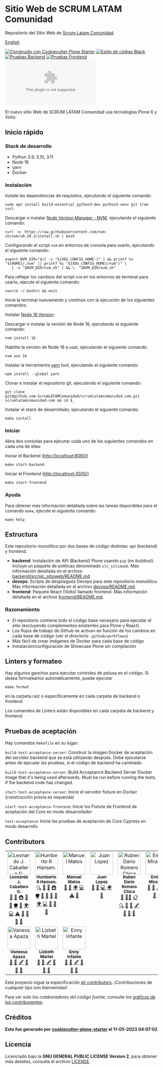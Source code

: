 # Sitio Web de SCRUM LATAM Comunidad

Repositorio del Sitio Web de [Scrum Latam Comunidad](https://www.scrumlatamcomunidad.com/).

[English](README.md)

[![Construido con Cookiecutter Plone Starter](https://img.shields.io/badge/built%20with-Cookiecutter%20Plone%20Starter-0083be.svg?logo=cookiecutter)](https://github.com/collective/cookiecutter-plone-starter/)
[![Estilo de código Black](https://img.shields.io/badge/code%20style-black-000000.svg)](https://github.com/ambv/black)
[![Pruebas Backend](https://github.com/ScrumLATAMComunidad/scrumlatamcomunidad.com/actions/workflows/backend.yml/badge.svg)](https://github.com/ScrumLATAMComunidad/scrumlatamcomunidad.com/actions/workflows/backend.yml)
[![Pruebas Frontend](https://github.com/ScrumLATAMComunidad/scrumlatamcomunidad.com/actions/workflows/frontend.yml/badge.svg)](https://github.com/ScrumLATAMComunidad/scrumlatamcomunidad.com/actions/workflows/frontend.yml)
[![Todos los colaboradores](https://img.shields.io/github/all-contributors/ScrumLATAMComunidad/scrumlatamcomunidad.com?color=ee8449&style=flat-square)](#contributors)

El nuevo sitio Web de SCRUM LATAM Comunidad usa tecnologías
Plone 6 y Volto.

## Inicio rápido

### Stack de desarrollo

-   Python 3.9, 3.10, 3.11
-   Node 16
-   yarn
-   Docker

### Instalación

Instale las dependencias de requisitos, ejecutando el siguiente comando:

```shell
sudo apt install build-essential python3-dev python3-venv git tree curl
```

Descargar e instalar [Node Version Manager -
NVM](https://github.com/nvm-sh/nvm/blob/master/README.md), ejecutando el
siguiente comando:

```shell
curl -o- https://raw.githubusercontent.com/nvm-sh/nvm/v0.39.3/install.sh | bash
```

Configurando el script `nvm` en entornos de consola para usarlo, ejecutando
el siguiente comando:

```shell
export NVM_DIR="$([ -z "${XDG_CONFIG_HOME-}" ] && printf %s "${HOME}/.nvm" || printf %s "${XDG_CONFIG_HOME}/nvm")" \
   [ -s "$NVM_DIR/nvm.sh" ] && \. "$NVM_DIR/nvm.sh"
```

Para reflejar los cambios del script `nvm` en los entornos de terminal para
usarlo, ejecute el siguiente comando:

```shell
source ~/.bashrc && exit
```

Inicie la terminal nuevamente y continúe con la ejecución de los siguientes comandos.

Instalar [Node 16 Version](https://nodejs.org/en/blog/release/v16.16.0):

Descargar e instalar la versión de Node 16, ejecutando el siguiente comando:

```shell
nvm install 16
```

Habilite la versión de Node 16 a usar, ejecutando el siguiente comando:

```shell
nvm use 16
```

Instalar la herramienta [yarn](https://yarnpkg.com/) tool, ejecutando el siguiente
comando:

```shell
npm install --global yarn
```

Clonar e instalar el repositorio git, ejecutando el siguiente comando:

```shell
git clone git@github.com:ScrumLATAMComunidad/scrumlatamcomunidad.com.git scrumlatamcomunidad-com && cd $_
```

Instalar el stack de desarrollado, ejecutando el siguiente comando:

```shell
make install
```

### Iniciar

Abra dos consolas para ejecutar cada uno de los siguientes comandos en cada
una de ellas:

Iniciar el Backend (<http://localhost:8080/>)

```shell
make start-backend
```

Iniciar el Frontend (<http://localhost:3000/>)

```shell
make start-frontend
```

### Ayuda

Para obtener más información detallada sobre las tareas disponibles
para el comando `make`, ejecute el siguiente comando:

```shell
make help
```

## Estructura

Este repositorio monolítico por dos bases de código distintas: api
(backend) y frontend.

-   **backend**: Instalación de API (Backend) Plone usando `pip` (no
    *buildout*). Incluye un paquete de políticas denominado `slc_sitioweb`. Más 
    información detallada en el archivo 
    [backend/src/slc\_sitioweb/README.md](backend/src/slc_sitioweb/README.md).
-   **devops**: Scripts de despliegues Devops para este repositorio monolítico. Más
    información detallada en el archivo [devops/README.md](devops/README.md).
-   **frontend**: Paquete React (Volto) llamado frontend. Más información detallada
    en el archivo [frontend/README.md](frontend/README.md).

### Razonamiento

-   El repositorio contiene todo el código base necesario para ejecutar el sitio
    (excluyendo complementos existentes para Plone y React).
-   Los flujos de trabajo de Github se activan en función de los cambios en cada base de código
    (ver el directorio `.github/workflows`)
-   Más fácil de crear imágenes de Docker para cada base de código
-   Instalación/configuración de Showcase Plone sin compilación

## Linters y formateo

Hay algunos ganchos para ejecutar controles de pelusa en el código. Si desea
formatearlos automáticamente, puede ejecutar

`make format`

en la carpeta raíz o específicamente en cada carpeta de backend o frontend.

Los comandos de Linters están disponibles en cada carpeta de backend y frontend.

## Pruebas de aceptación

Hay comandos `Makefile` en su lugar:

`build-test-acceptance-server`: Construir la imagen Docker de aceptación
del servidor backend que se está utilizando después. Debe ejecutarse antes
de ejecutar las pruebas, si el código de backend ha cambiado.

`build-test-acceptance-server`: Build Acceptance Backend Server Docker
image that it's being used afterwards. Must be run before running the
tests, if the backend code has changed.

`start-test-acceptance-server`: Inicie el servidor fixture en Docker (construcción
previa es requerida)

`start-test-acceptance-frontend`: Inicie los Fixture de Frontend de aceptación del Core
en modo desarrollador

`test-acceptance`: Inicie las pruebas de aceptación de Core Cypress en modo desarrollo

## Contributors

<!-- ALL-CONTRIBUTORS-LIST:START - Do not remove or modify this section -->
<!-- prettier-ignore-start -->
<!-- markdownlint-disable -->
<table>
  <tbody>
    <tr>
      <td align="center" valign="top" width="16.66%"><a href="https://www.linkedin.com/in/leonardojcaballerog"><img src="https://avatars.githubusercontent.com/u/185395?v=4?s=75" width="75px;" alt="Leonardo J. Caballero G."/><br /><sub><b>Leonardo J. Caballero G.</b></sub></a><br /><a href="https://github.com/macagua/scrumlatamcomunidad.com/issues?q=author%3Amacagua" title="Informes de errores">🐛</a> <a href="#maintenance-macagua" title="Mantenimiento">🚧</a> <a href="#infra-macagua" title="Infraestructura (Hosting, Build-Tools, etc.)">🚇</a> <a href="https://github.com/macagua/scrumlatamcomunidad.com/commits?author=macagua" title="Documentación">📖</a> <a href="#tool-macagua" title="Herramientas">🔧</a> <a href="#security-macagua" title="Seguridad">🛡️</a> <a href="#question-macagua" title="Respondiendo preguntas">💬</a> <a href="#translation-macagua" title="Traducción">🌍</a> <a href="https://github.com/macagua/scrumlatamcomunidad.com/commits?author=macagua" title="Código">💻</a> <a href="https://github.com/macagua/scrumlatamcomunidad.com/commits?author=macagua" title="Pruebas">⚠️</a> <a href="#userTesting-macagua" title="Pruebas de usuario">📓</a> <a href="#projectManagement-macagua" title="Gestión de proyectos">📆</a> <a href="https://github.com/macagua/scrumlatamcomunidad.com/pulls?q=is%3Apr+reviewed-by%3Amacagua" title="Revisión de Pull Requests">👀</a> <a href="#ideas-macagua" title="Ideas, planificación y comentarios">🤔</a></td>
      <td align="center" valign="top" width="16.66%"><a href="https://www.linkedin.com/in/humberto-hansen-92b73352/"><img src="https://instagram.fmrd1-1.fna.fbcdn.net/v/t51.2885-19/17881639_747899672054176_4890925133947994112_n.jpg?_nc_ht=instagram.fmrd1-1.fna.fbcdn.net&_nc_cat=104&_nc_ohc=39h9kCktnDIAX_oAKBZ&edm=AOQ1c0wBAAAA&ccb=7-5&oh=00_AfDTMYuHMKnHrbd5GZckyn9aSBLLYLyafRJmzhP9ad1wTA&oe=648657F2&_nc_sid=f70a57?s=75" width="75px;" alt="Humberto R Hansen."/><br /><sub><b>Humberto R Hansen.</b></sub></a><br /><a href="#fundingFinding-humbertohansen" title="Búsqueda de fondos">🔍</a> <a href="https://github.com/macagua/scrumlatamcomunidad.com/issues?q=author%3Ahumbertohansen" title="Informes de errores">🐛</a> <a href="#maintenance-humbertohansen" title="Mantenimiento">🚧</a> <a href="#infra-humbertohansen" title="Infraestructura (Hosting, Build-Tools, etc.)">🚇</a> <a href="#security-humbertohansen" title="Seguridad">🛡️</a> <a href="https://github.com/macagua/scrumlatamcomunidad.com/commits?author=humbertohansen" title="Documentación">📖</a> <a href="#tool-humbertohansen" title="Herramientas">🔧</a> <a href="#question-humbertohansen" title="Respondiendo preguntas">💬</a> <a href="#design-humbertohansen" title="Diseño">🎨</a> <a href="#translation-humbertohansen" title="Traducción">🌍</a> <a href="https://github.com/macagua/scrumlatamcomunidad.com/commits?author=humbertohansen" title="Código">💻</a> <a href="#userTesting-humbertohansen" title="Pruebas de usuario">📓</a> <a href="https://github.com/macagua/scrumlatamcomunidad.com/pulls?q=is%3Apr+reviewed-by%3Ahumbertohansen" title="Revisión de Pull Requests">👀</a> <a href="#ideas-humbertohansen" title="Ideas, planificación y comentarios">🤔</a></td>
      <td align="center" valign="top" width="16.66%"><a href="https://github.com/alfadestroyer"><img src="https://avatars.githubusercontent.com/u/132786011?v=4?s=75" width="75px;" alt="Manuel Matos"/><br /><sub><b>Manuel Matos</b></sub></a><br /><a href="https://github.com/macagua/scrumlatamcomunidad.com/issues?q=author%3Aalfadestroyer" title="Informes de errores">🐛</a> <a href="#design-alfadestroyer" title="Diseño">🎨</a> <a href="#translation-alfadestroyer" title="Traducción">🌍</a> <a href="https://github.com/macagua/scrumlatamcomunidad.com/commits?author=alfadestroyer" title="Código">💻</a> <a href="https://github.com/macagua/scrumlatamcomunidad.com/commits?author=alfadestroyer" title="Pruebas">⚠️</a> <a href="#userTesting-alfadestroyer" title="Pruebas de usuario">📓</a></td>
      <td align="center" valign="top" width="16.66%"><a href="https://github.com/JuanLP06"><img src="https://avatars.githubusercontent.com/u/10691487?v=4?s=75" width="75px;" alt="Juan Lopez"/><br /><sub><b>Juan Lopez</b></sub></a><br /><a href="https://github.com/macagua/scrumlatamcomunidad.com/issues?q=author%3AJuanLP06" title="Informes de errores">🐛</a> <a href="#design-JuanLP06" title="Diseño">🎨</a> <a href="https://github.com/macagua/scrumlatamcomunidad.com/commits?author=JuanLP06" title="Código">💻</a> <a href="#translation-JuanLP06" title="Traducción">🌍</a> <a href="#userTesting-JuanLP06" title="Pruebas de usuario">📓</a></td>
      <td align="center" valign="top" width="16.66%"><a href="https://www.linkedin.com/in/ruben-dario-romero-chica-47906837/"><img src="https://avatars.githubusercontent.com/u/122922804?v=4?s=75" width="75px;" alt="Ruben Dario Romero Chica"/><br /><sub><b>Ruben Dario Romero Chica</b></sub></a><br /><a href="#business-scrumlatam" title="Desarrollo de negocios">💼</a> <a href="#mentoring-scrumlatam" title="Mentoría">🧑‍🏫</a> <a href="#eventOrganizing-scrumlatam" title="Organización de eventos">📋</a> <a href="#fundingFinding-scrumlatam" title="Búsqueda de fondos">🔍</a> <a href="https://github.com/macagua/scrumlatamcomunidad.com/issues?q=author%3Ascrumlatam" title="Informes de errores">🐛</a> <a href="https://github.com/macagua/scrumlatamcomunidad.com/commits?author=scrumlatam" title="Documentación">📖</a> <a href="#content-scrumlatam" title="Contenido">🖋</a> <a href="#question-scrumlatam" title="Respondiendo preguntas">💬</a> <a href="#projectManagement-scrumlatam" title="Gestión de proyectos">📆</a> <a href="#ideas-scrumlatam" title="Ideas, planificación y comentarios">🤔</a></td>
      <td align="center" valign="top" width="16.66%"><a href="https://www.linkedin.com/in/emilia-miranda-76242020/"><img src="https://avatars.githubusercontent.com/u/133285771?v=4?s=75" width="75px;" alt="Emilia Miranda"/><br /><sub><b>Emilia Miranda</b></sub></a><br /><a href="https://github.com/macagua/scrumlatamcomunidad.com/issues?q=author%3Aemicmiranda" title="Informes de errores">🐛</a> <a href="https://github.com/macagua/scrumlatamcomunidad.com/commits?author=emicmiranda" title="Documentación">📖</a> <a href="#content-emicmiranda" title="Contenido">🖋</a> <a href="#question-emicmiranda" title="Respondiendo preguntas">💬</a> <a href="#projectManagement-emicmiranda" title="Gestión de proyectos">📆</a> <a href="#ideas-emicmiranda" title="Ideas, planificación y comentarios">🤔</a></td>
    </tr>
    <tr>
      <td align="center" valign="top" width="16.66%"><a href="https://www.linkedin.com/in/hiomara-apaza/"><img src="https://avatars.githubusercontent.com/u/133286537?v=4?s=75" width="75px;" alt="Vanessa Apaza"/><br /><sub><b>Vanessa Apaza</b></sub></a><br /><a href="https://github.com/macagua/scrumlatamcomunidad.com/issues?q=author%3AHiomara" title="Informes de errores">🐛</a> <a href="https://github.com/macagua/scrumlatamcomunidad.com/commits?author=Hiomara" title="Documentación">📖</a> <a href="#content-Hiomara" title="Contenido">🖋</a> <a href="#question-Hiomara" title="Respondiendo preguntas">💬</a> <a href="#projectManagement-Hiomara" title="Gestión de proyectos">📆</a> <a href="#ideas-Hiomara" title="Ideas, planificación y comentarios">🤔</a></td>
      <td align="center" valign="top" width="16.66%"><a href="https://www.linkedin.com/in/lizbethmartelsalguero/"><img src="https://avatars.githubusercontent.com/u/134661241?v=4?s=75" width="75px;" alt="Lizbeth Martel"/><br /><sub><b>Lizbeth Martel</b></sub></a><br /><a href="https://github.com/macagua/scrumlatamcomunidad.com/issues?q=author%3Almartel0911" title="Informes de errores">🐛</a> <a href="https://github.com/macagua/scrumlatamcomunidad.com/commits?author=lmartel0911" title="Documentación">📖</a> <a href="#content-lmartel0911" title="Contenido">🖋</a> <a href="#question-lmartel0911" title="Respondiendo preguntas">💬</a> <a href="#projectManagement-lmartel0911" title="Gestión de proyectos">📆</a> <a href="#ideas-lmartel0911" title="Ideas, planificación y comentarios">🤔</a></td>
      <td align="center" valign="top" width="16.66%"><a href="https://www.linkedin.com/in/enny-infante-guevara-20585084/"><img src="https://avatars.githubusercontent.com/u/67449707?v=4?s=75" width="75px;" alt="Enny Infante"/><br /><sub><b>Enny Infante</b></sub></a><br /><a href="https://github.com/macagua/scrumlatamcomunidad.com/issues?q=author%3Aennyin" title="Informes de errores">🐛</a> <a href="https://github.com/macagua/scrumlatamcomunidad.com/commits?author=ennyin" title="Documentación">📖</a> <a href="#content-ennyin" title="Contenido">🖋</a> <a href="#question-ennyin" title="Respondiendo preguntas">💬</a> <a href="#projectManagement-ennyin" title="Gestión de proyectos">📆</a> <a href="#ideas-ennyin" title="Ideas, planificación y comentarios">🤔</a></td>
    </tr>
  </tbody>
</table>

<!-- markdownlint-restore -->
<!-- prettier-ignore-end -->

<!-- ALL-CONTRIBUTORS-LIST:END -->

Este proyecto sigue la especificación [all-contributors](https://github.com/kentcdodds/all-contributors). ¡Contribuciones de cualquier tipo son bienvenidas!

Para ver solo los *colaboradores del código fuente*, consulte los [gráficos de los contribuyentes](https://github.com/ScrumLATAMComunidad/scrumlatamcomunidad.com/graphs/contributors).

## Créditos

**Esto fue generado por [cookiecutter-plone-starter](https://github.com/collective/cookiecutter-plone-starter) el 11-05-2023 04:07:02**

## Licencia

Licenciado bajo la **GNU GENERAL PUBLIC LICENSE Version 2**, para obtener más detalles, consulta el archivo [LICENSE](LICENSE).
